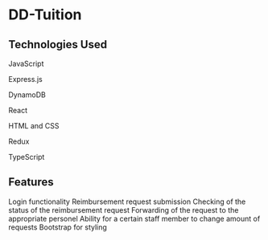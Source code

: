 # DD-Tuition
## Technologies Used
  JavaScript
  
  Express.js
  
  DynamoDB 
  
  React 
  
  HTML and CSS
  
  Redux 
  
  TypeScript
 
 
## Features
  Login functionality
  Reimbursement request submission
  Checking of the status of the reimbursement request
  Forwarding of the request to the appropriate personel
  Ability for a certain staff member to change amount of requests
  Bootstrap for styling
  


